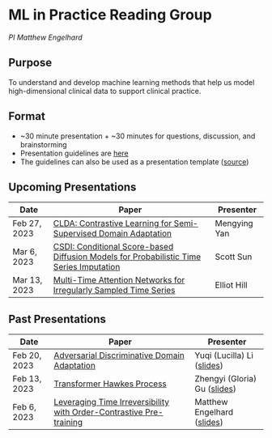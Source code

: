 # ML in Practice Reading Group
*PI Matthew Engelhard*

## Purpose
To understand and develop machine learning methods that help us model high-dimensional clinical data to support clinical practice.

## Format
- ~30 minute presentation + ~30 minutes for questions, discussion, and brainstorming
- Presentation guidelines are [here](presentation_template.pdf)
- The guidelines can also be used as a presentation template ([source](presentation_template.tex))

## Upcoming Presentations

Date | Paper | Presenter
--- | --- | ---
Feb 27, 2023 | [CLDA: Contrastive Learning for Semi-Supervised Domain Adaptation](https://proceedings.neurips.cc/paper/2021/hash/288cd2567953f06e460a33951f55daaf-Abstract.html) | Mengying Yan
Mar 6, 2023 | [CSDI: Conditional Score-based Diffusion Models for Probabilistic Time Series Imputation](https://proceedings.neurips.cc/paper/2021/file/cfe8504bda37b575c70ee1a8276f3486-Paper.pdf) | Scott Sun
Mar 13, 2023 | [Multi-Time Attention Networks for Irregularly Sampled Time Series](https://arxiv.org/pdf/2101.10318.pdf) | Elliot Hill

## Past Presentations

Date | Paper | Presenter
--- | --- | ---
Feb 20, 2023 | [Adversarial Discriminative Domain Adaptation](https://arxiv.org/abs/1702.05464) | Yuqi (Lucilla) Li ([slides](presentations/tzeng_cvpr_2017.pdf))
Feb 13, 2023 | [Transformer Hawkes Process](http://proceedings.mlr.press/v119/zuo20a) | Zhengyi (Gloria) Gu ([slides](presentations/zuo_icml_2020.pdf))
Feb 6, 2023 | [Leveraging Time Irreversibility with Order-Contrastive Pre-training](https://proceedings.mlr.press/v151/agrawal22a) | Matthew Engelhard ([slides](presentations/agrawal_aistats_2022.pdf))

